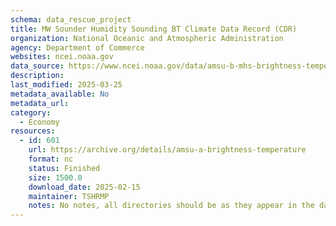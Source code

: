 ```yaml
---
schema: data_rescue_project 
title: MW Sounder Humidity Sounding BT Climate Data Record (CDR)
organization: National Oceanic and Atmospheric Administration
agency: Department of Commerce
websites: ncei.noaa.gov
data_source: https://www.ncei.noaa.gov/data/amsu-b-mhs-brightness-temperature/
description: 
last_modified: 2025-03-25
metadata_available: No
metadata_url: 
category:
  - Economy
resources:
  - id: 601
    url: https://archive.org/details/amsu-a-brightness-temperature
    format: nc
    status: Finished
    size: 1500.0
    download_date: 2025-02-15
    maintainer: TSHRMP
    notes: No notes, all directories should be as they appear in the dataset URL.
---
```

